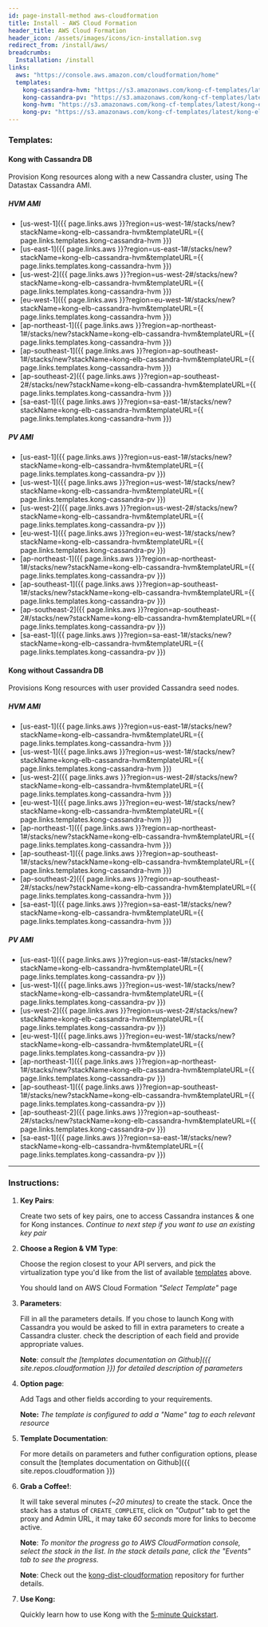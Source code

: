```yaml
---
id: page-install-method aws-cloudformation
title: Install - AWS Cloud Formation
header_title: AWS Cloud Formation
header_icon: /assets/images/icons/icn-installation.svg
redirect_from: /install/aws/
breadcrumbs:
  Installation: /install
links:
  aws: "https://console.aws.amazon.com/cloudformation/home"
  templates:
    kong-cassandra-hvm: "https://s3.amazonaws.com/kong-cf-templates/latest/kong-elb-cassandra-hvm.template"
    kong-cassandra-pv: "https://s3.amazonaws.com/kong-cf-templates/latest/kong-elb-cassandra-pv.template "
    kong-hvm: "https://s3.amazonaws.com/kong-cf-templates/latest/kong-elb-hvm.template"
    kong-pv: "https://s3.amazonaws.com/kong-cf-templates/latest/kong-elb-pv.template"
---
```


### Templates:

#### Kong with Cassandra DB

Provision Kong resources along with a new Cassandra cluster, using The Datastax Cassandra AMI.

##### HVM AMI

- [us-west-1]({{ page.links.aws }}?region=us-west-1#/stacks/new?stackName=kong-elb-cassandra-hvm&templateURL={{ page.links.templates.kong-cassandra-hvm }})
- [us-east-1]({{ page.links.aws }}?region=us-east-1#/stacks/new?stackName=kong-elb-cassandra-hvm&templateURL={{ page.links.templates.kong-cassandra-hvm }})
- [us-west-2]({{ page.links.aws }}?region=us-west-2#/stacks/new?stackName=kong-elb-cassandra-hvm&templateURL={{ page.links.templates.kong-cassandra-hvm }})
- [eu-west-1]({{ page.links.aws }}?region=eu-west-1#/stacks/new?stackName=kong-elb-cassandra-hvm&templateURL={{ page.links.templates.kong-cassandra-hvm }})
- [ap-northeast-1]({{ page.links.aws }}?region=ap-northeast-1#/stacks/new?stackName=kong-elb-cassandra-hvm&templateURL={{ page.links.templates.kong-cassandra-hvm }})
- [ap-southeast-1]({{ page.links.aws }}?region=ap-southeast-1#/stacks/new?stackName=kong-elb-cassandra-hvm&templateURL={{ page.links.templates.kong-cassandra-hvm }})
- [ap-southeast-2]({{ page.links.aws }}?region=ap-southeast-2#/stacks/new?stackName=kong-elb-cassandra-hvm&templateURL={{ page.links.templates.kong-cassandra-hvm }})
- [sa-east-1]({{ page.links.aws }}?region=sa-east-1#/stacks/new?stackName=kong-elb-cassandra-hvm&templateURL={{ page.links.templates.kong-cassandra-hvm }})

##### PV AMI

- [us-east-1]({{ page.links.aws }}?region=us-east-1#/stacks/new?stackName=kong-elb-cassandra-hvm&templateURL={{ page.links.templates.kong-cassandra-pv }})
- [us-west-1]({{ page.links.aws }}?region=us-west-1#/stacks/new?stackName=kong-elb-cassandra-hvm&templateURL={{ page.links.templates.kong-cassandra-pv }})
- [us-west-2]({{ page.links.aws }}?region=us-west-2#/stacks/new?stackName=kong-elb-cassandra-hvm&templateURL={{ page.links.templates.kong-cassandra-pv }})
- [eu-west-1]({{ page.links.aws }}?region=eu-west-1#/stacks/new?stackName=kong-elb-cassandra-hvm&templateURL={{ page.links.templates.kong-cassandra-pv }})
- [ap-northeast-1]({{ page.links.aws }}?region=ap-northeast-1#/stacks/new?stackName=kong-elb-cassandra-hvm&templateURL={{ page.links.templates.kong-cassandra-pv }})
- [ap-southeast-1]({{ page.links.aws }}?region=ap-southeast-1#/stacks/new?stackName=kong-elb-cassandra-hvm&templateURL={{ page.links.templates.kong-cassandra-pv }})
- [ap-southeast-2]({{ page.links.aws }}?region=ap-southeast-2#/stacks/new?stackName=kong-elb-cassandra-hvm&templateURL={{ page.links.templates.kong-cassandra-pv }})
- [sa-east-1]({{ page.links.aws }}?region=sa-east-1#/stacks/new?stackName=kong-elb-cassandra-hvm&templateURL={{ page.links.templates.kong-cassandra-pv }})

#### Kong without Cassandra DB

Provisions Kong resources with user provided Cassandra seed nodes.

##### HVM AMI

- [us-east-1]({{ page.links.aws }}?region=us-east-1#/stacks/new?stackName=kong-elb-cassandra-hvm&templateURL={{ page.links.templates.kong-cassandra-hvm }})
- [us-west-1]({{ page.links.aws }}?region=us-west-1#/stacks/new?stackName=kong-elb-cassandra-hvm&templateURL={{ page.links.templates.kong-cassandra-hvm }})
- [us-west-2]({{ page.links.aws }}?region=us-west-2#/stacks/new?stackName=kong-elb-cassandra-hvm&templateURL={{ page.links.templates.kong-cassandra-hvm }})
- [eu-west-1]({{ page.links.aws }}?region=eu-west-1#/stacks/new?stackName=kong-elb-cassandra-hvm&templateURL={{ page.links.templates.kong-cassandra-hvm }})
- [ap-northeast-1]({{ page.links.aws }}?region=ap-northeast-1#/stacks/new?stackName=kong-elb-cassandra-hvm&templateURL={{ page.links.templates.kong-cassandra-hvm }})
- [ap-southeast-1]({{ page.links.aws }}?region=ap-southeast-1#/stacks/new?stackName=kong-elb-cassandra-hvm&templateURL={{ page.links.templates.kong-cassandra-hvm }})
- [ap-southeast-2]({{ page.links.aws }}?region=ap-southeast-2#/stacks/new?stackName=kong-elb-cassandra-hvm&templateURL={{ page.links.templates.kong-cassandra-hvm }})
- [sa-east-1]({{ page.links.aws }}?region=sa-east-1#/stacks/new?stackName=kong-elb-cassandra-hvm&templateURL={{ page.links.templates.kong-cassandra-hvm }})

##### PV AMI

- [us-east-1]({{ page.links.aws }}?region=us-east-1#/stacks/new?stackName=kong-elb-cassandra-hvm&templateURL={{ page.links.templates.kong-cassandra-pv }})
- [us-west-1]({{ page.links.aws }}?region=us-west-1#/stacks/new?stackName=kong-elb-cassandra-hvm&templateURL={{ page.links.templates.kong-cassandra-pv }})
- [us-west-2]({{ page.links.aws }}?region=us-west-2#/stacks/new?stackName=kong-elb-cassandra-hvm&templateURL={{ page.links.templates.kong-cassandra-pv }})
- [eu-west-1]({{ page.links.aws }}?region=eu-west-1#/stacks/new?stackName=kong-elb-cassandra-hvm&templateURL={{ page.links.templates.kong-cassandra-pv }})
- [ap-northeast-1]({{ page.links.aws }}?region=ap-northeast-1#/stacks/new?stackName=kong-elb-cassandra-hvm&templateURL={{ page.links.templates.kong-cassandra-pv }})
- [ap-southeast-1]({{ page.links.aws }}?region=ap-southeast-1#/stacks/new?stackName=kong-elb-cassandra-hvm&templateURL={{ page.links.templates.kong-cassandra-pv }})
- [ap-southeast-2]({{ page.links.aws }}?region=ap-southeast-2#/stacks/new?stackName=kong-elb-cassandra-hvm&templateURL={{ page.links.templates.kong-cassandra-pv }})
- [sa-east-1]({{ page.links.aws }}?region=sa-east-1#/stacks/new?stackName=kong-elb-cassandra-hvm&templateURL={{ page.links.templates.kong-cassandra-pv }})

----

### Instructions:

1. **Key Pairs**:

    Create two sets of key pairs, one to access Cassandra instances & one for Kong instances. *Continue to next step if you want to use an existing key pair*

3. **Choose a Region & VM Type**:

    Choose the region closest to your API servers, and pick the virtualization type you'd like from the list of available [templates](#tempaltes) above.

    You should land on AWS Cloud Formation *"Select Template"* page

4. **Parameters**:

    Fill in all the parameters details. If you chose to launch Kong with Cassandra you would be asked to fill in extra parameters to create a Cassandra cluster. check the description of each field and provide appropriate values.

    **Note**: *consult the [templates documentation on Github]({{ site.repos.cloudformation }}) for detailed description of parameters*

5. **Option page**:

    Add Tags and other fields according to your requirements.

    **Note:** *The template is configured to add a "Name" tag to each relevant resource*

5. **Template Documentation**:

    For more details on parameters and futher configuration options, please consult the [templates documentation on Github]({{ site.repos.cloudformation }})

6. **Grab a Coffee!**:

    It will take several minutes *(~20 minutes)* to create the stack. Once the stack has a status of `CREATE_COMPLETE`, click on *"Output"* tab to get the proxy and Admin URL, it may take *60 seconds* more for links to become active.

    **Note**: *To monitor the progress go to AWS CloudFormation console, select the stack in the list. In the stack details pane, click the "Events" tab to see the progress.*

    <div class="alert alert-warning">
      <div class="text-center">
        <strong>Note</strong>: Check out the <a href="{{ site.repos.cloudformation }}">kong-dist-cloudformation</a> repository for further details.
      </div>
    </div>

7. **Use Kong:**

    Quickly learn how to use Kong with the [5-minute Quickstart](/docs/latest/getting-started/quickstart).
